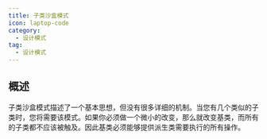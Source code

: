 ```yaml
---
title: 子类沙盒模式
icon: laptop-code
category:
  - 设计模式
tag:
  - 设计模式
---
```


## 概述

子类沙盒模式描述了一个基本思想，但没有很多详细的机制。当您有几个类似的子类时，您将需要该模式。如果你必须做一个微小的改变，那么就改变基类，而所有的子类都不应该被触及。因此基类必须能够提供派生类需要执行的所有操作。